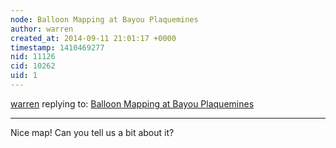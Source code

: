 ```yaml
---
node: Balloon Mapping at Bayou Plaquemines
author: warren
created_at: 2014-09-11 21:01:17 +0000
timestamp: 1410469277
nid: 11126
cid: 10262
uid: 1
---
```




[warren](../profile/warren) replying to: [Balloon Mapping at Bayou Plaquemines](../notes/eeeeert/09-11-2014/balloon-mapping-at-bayou-plaquemines)

----
Nice map! Can you tell us a bit about it?